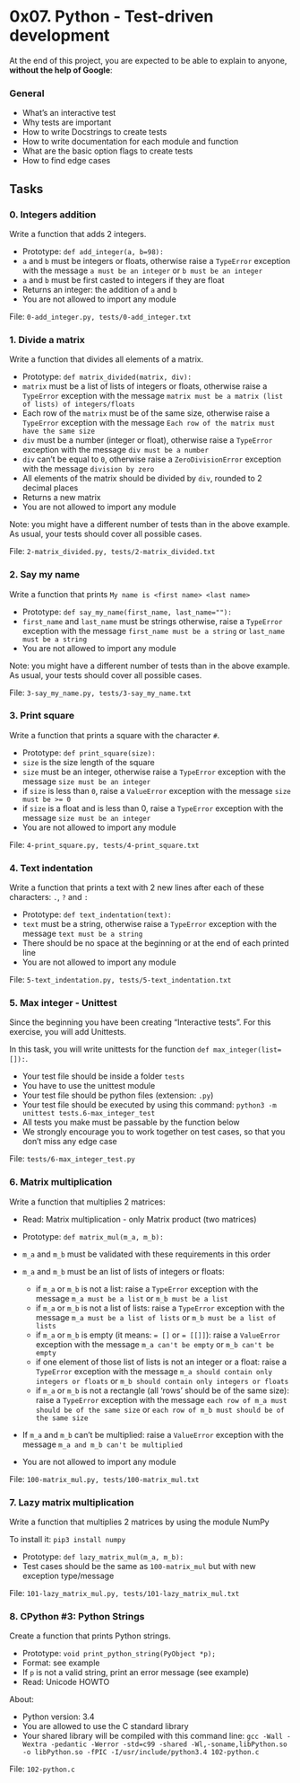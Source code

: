 <h1>0x07. Python - Test-driven development</h1>
<p>At the end of this project, you are expected to be able to explain to anyone, <strong>without the help of Google</strong>:</p>

<h3>General</h3>

<ul>
<li>What&rsquo;s an interactive test</li>
<li>Why tests are important</li>
<li>How to write Docstrings to create tests</li>
<li>How to write documentation for each module and function</li>
<li>What are the basic option flags to create tests</li>
<li>How to find edge cases</li>
</ul>
<h2>Tasks</h2>
  <h3>
    0. Integers addition
  </h3>
  <p>Write a function that adds 2 integers.</p>
<ul>
<li>Prototype: <code>def add_integer(a, b=98):</code></li>
<li><code>a</code> and <code>b</code> must be integers or floats, otherwise raise a <code>TypeError</code> exception with the message <code>a must be an integer</code> or <code>b must be an integer</code></li>
<li><code>a</code> and <code>b</code> must be first casted to integers if they are float</li>
<li>Returns an integer: the addition of <code>a</code> and <code>b</code></li>
<li>You are not allowed to import any module</li>
</ul>
        <p>File: <code>0-add_integer.py, tests/0-add_integer.txt</code></p>
  <h3>
    1. Divide a matrix
  </h3>
  <p>Write a function that divides all elements of a matrix.</p>
<ul>
<li>Prototype: <code>def matrix_divided(matrix, div):</code></li>
<li><code>matrix</code> must be a list of lists of integers or floats, otherwise raise a <code>TypeError</code> exception with the message <code>matrix must be a matrix (list of lists) of integers/floats</code></li>
<li>Each row of the <code>matrix</code> must be of the same size, otherwise raise a <code>TypeError</code> exception with the message <code>Each row of the matrix must have the same size</code></li>
<li><code>div</code> must be a number (integer or float), otherwise raise a <code>TypeError</code> exception with the message <code>div must be a number</code></li>
<li><code>div</code> can&rsquo;t be equal to <code>0</code>, otherwise raise a <code>ZeroDivisionError</code> exception with the message <code>division by zero</code></li>
<li>All elements of the matrix should be divided by <code>div</code>, rounded to 2 decimal places </li>
<li>Returns a new matrix</li>
<li>You are not allowed to import any module</li>
</ul>
<p>Note: you might have a different number of tests than in the above example. As usual, your tests should cover all possible cases.</p>
        <p>File: <code>2-matrix_divided.py, tests/2-matrix_divided.txt</code></p>
  <h3>
    2. Say my name
  </h3>
  <p>Write a function that prints <code>My name is &lt;first name&gt; &lt;last name&gt;</code></p>
<ul>
<li>Prototype: <code>def say_my_name(first_name, last_name=&quot;&quot;):</code></li>
<li><code>first_name</code> and <code>last_name</code> must be strings otherwise, raise a <code>TypeError</code> exception with the message <code>first_name must be a string</code> or <code>last_name must be a string</code></li>
<li>You are not allowed to import any module</li>
</ul>
<p>Note: you might have a different number of tests than in the above example. As usual, your tests should cover all possible cases.</p>
        <p>File: <code>3-say_my_name.py, tests/3-say_my_name.txt</code></p>
  <h3>
    3. Print square
  </h3>
  <p>Write a function that prints a square with the character <code>#</code>.</p>
<ul>
<li>Prototype: <code>def print_square(size):</code></li>
<li><code>size</code> is the size length of the square</li>
<li><code>size</code> must be an integer, otherwise raise a <code>TypeError</code> exception with the message <code>size must be an integer</code></li>
<li>if <code>size</code> is less than <code>0</code>, raise a <code>ValueError</code> exception with the message <code>size must be &gt;= 0</code></li>
<li>if <code>size</code> is a float and is less than 0, raise a <code>TypeError</code> exception with the message <code>size must be an integer</code></li>
<li>You are not allowed to import any module</li>
</ul>
        <p>File: <code>4-print_square.py, tests/4-print_square.txt</code></p>
  <h3>
    4. Text indentation
  </h3>
  <p>Write a function that prints a text with 2 new lines after each of these characters: <code>.</code>, <code>?</code> and <code>:</code></p>
<ul>
<li>Prototype: <code>def text_indentation(text):</code></li>
<li><code>text</code> must be a string, otherwise raise a <code>TypeError</code> exception with the message <code>text must be a string</code></li>
<li>There should be no space at the beginning or at the end of each printed line</li>
<li>You are not allowed to import any module</li>
</ul>
        <p>File: <code>5-text_indentation.py, tests/5-text_indentation.txt</code></p>
  <h3>
    5. Max integer - Unittest
  </h3>
  <p>Since the beginning you have been creating &ldquo;Interactive tests&rdquo;. For this exercise, you will add Unittests.</p>
<p>In this task, you will write unittests for the function <code>def max_integer(list=[]):</code>.</p>
<ul>
<li>Your test file should be inside a folder <code>tests</code></li>
<li>You have to use the unittest module </li>
<li>Your test file should be python files (extension: <code>.py</code>)</li>
<li>Your test file should be executed by using this command: <code>python3 -m unittest tests.6-max_integer_test</code> </li>
<li>All tests you make must be passable by the function below</li>
<li>We strongly encourage you to work together on test cases, so that you don&rsquo;t miss any edge case</li>
</ul>
        <p>File: <code>tests/6-max_integer_test.py</code></p>
  <h3>
    6. Matrix multiplication
  </h3>
  <p>Write a function that multiplies 2 matrices:</p>
<ul>
<li><p>Read: Matrix multiplication - only Matrix product (two matrices)</p></li>
<li><p>Prototype: <code>def matrix_mul(m_a, m_b):</code></p></li>
<li><p><code>m_a</code> and <code>m_b</code> must be validated with these requirements in this order</p></li>
<li><p><code>m_a</code> and <code>m_b</code> must be an list of lists of integers or floats:</p>
<ul>
<li>if <code>m_a</code> or <code>m_b</code> is not a list: raise a <code>TypeError</code> exception with the message <code>m_a must be a list</code> or <code>m_b must be a list</code></li>
<li>if <code>m_a</code> or <code>m_b</code> is not a list of lists: raise a <code>TypeError</code> exception with the message <code>m_a must be a list of lists</code> or <code>m_b must be a list of lists</code></li>
<li>if <code>m_a</code> or <code>m_b</code> is empty (it means: <code>= []</code> or <code>= [[]]</code>): raise a <code>ValueError</code> exception with the message <code>m_a can&#39;t be empty</code> or <code>m_b can&#39;t be empty</code></li>
<li>if one element of those list of lists is not an integer or a float: raise a <code>TypeError</code> exception with the message <code>m_a should contain only integers or floats</code> or <code>m_b should contain only integers or floats</code></li>
<li>if <code>m_a</code> or <code>m_b</code> is not a rectangle (all &lsquo;rows&rsquo; should be of the same size): raise a <code>TypeError</code> exception with the message <code>each row of m_a must should be of the same size</code> or <code>each row of m_b must should be of the same size</code></li>
</ul></li>
<li><p>If <code>m_a</code> and <code>m_b</code> can&rsquo;t be multiplied: raise a <code>ValueError</code> exception with the message <code>m_a and m_b can&#39;t be multiplied</code></p></li>
<li><p>You are not allowed to import any module</p></li>
</ul>
        <p>File: <code>100-matrix_mul.py, tests/100-matrix_mul.txt</code></p>
  <h3>
    7. Lazy matrix multiplication
  </h3>
  <p>Write a function that multiplies 2 matrices by using the module NumPy</p>
<p>To install it: <code>pip3 install numpy</code></p>
<ul>
<li>Prototype: <code>def lazy_matrix_mul(m_a, m_b):</code></li>
<li>Test cases should be the same as <code>100-matrix_mul</code> but with new exception type/message</li>
</ul>
        <p>File: <code>101-lazy_matrix_mul.py, tests/101-lazy_matrix_mul.txt</code></p>
  <h3>
    8. CPython #3: Python Strings
  </h3>
<p>Create a function that prints Python strings.</p>
<ul>
<li>Prototype: <code>void print_python_string(PyObject *p);</code></li>
<li>Format: see example</li>
<li>If <code>p</code> is not a valid string, print an error message (see example)</li>
<li>Read: Unicode HOWTO</li>
</ul>
<p>About:</p>
<ul>
<li>Python version: 3.4</li>
<li>You are allowed to use the C standard library</li>
<li>Your shared library will be compiled with this command line: <code>gcc -Wall -Wextra -pedantic -Werror -std=c99 -shared -Wl,-soname,libPython.so -o libPython.so -fPIC -I/usr/include/python3.4 102-python.c</code></li>
</ul>
        <p>File: <code>102-python.c</code></p>
